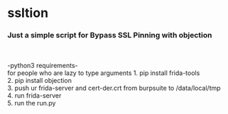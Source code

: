 # ssltion

<h3>Just a simple script for Bypass SSL Pinning with objection </h3><br><br>
-python3 requirements-<br>
for people who are lazy to type arguments
1. pip install frida-tools<br>
2. pip install objection<br>
3. push ur frida-server and cert-der.crt from burpsuite to /data/local/tmp<br>
4. run frida-server <br>
5. run the run.py <br>

